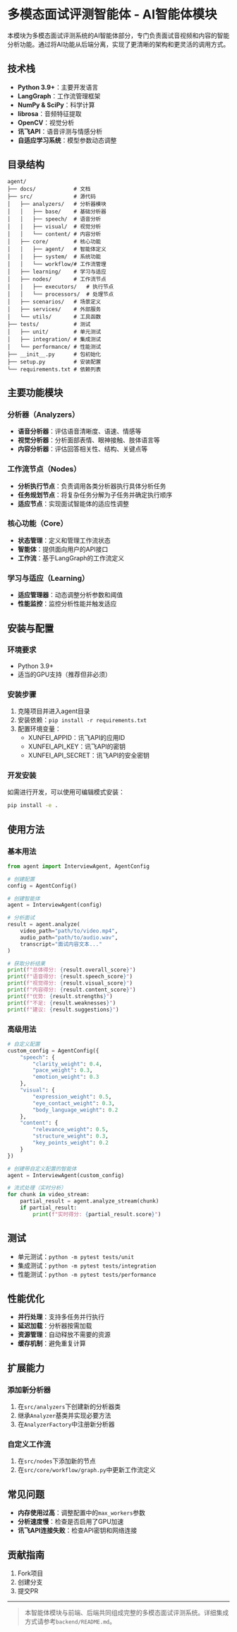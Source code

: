 # 多模态面试评测智能体 - AI智能体模块

本模块为多模态面试评测系统的AI智能体部分，专门负责面试音视频和内容的智能分析功能。通过将AI功能从后端分离，实现了更清晰的架构和更灵活的调用方式。

## 技术栈
- **Python 3.9+**：主要开发语言
- **LangGraph**：工作流管理框架
- **NumPy & SciPy**：科学计算
- **librosa**：音频特征提取
- **OpenCV**：视觉分析
- **讯飞API**：语音评测与情感分析
- **自适应学习系统**：模型参数动态调整

## 目录结构
```
agent/
├── docs/            # 文档
├── src/             # 源代码
│   ├── analyzers/   # 分析器模块
│   │   ├── base/    # 基础分析器
│   │   ├── speech/  # 语音分析
│   │   ├── visual/  # 视觉分析
│   │   └── content/ # 内容分析
│   ├── core/        # 核心功能
│   │   ├── agent/   # 智能体定义
│   │   ├── system/  # 系统功能
│   │   └── workflow/# 工作流管理
│   ├── learning/    # 学习与适应
│   ├── nodes/       # 工作流节点
│   │   ├── executors/   # 执行节点
│   │   └── processors/  # 处理节点
│   ├── scenarios/   # 场景定义
│   ├── services/    # 外部服务
│   └── utils/       # 工具函数
├── tests/           # 测试
│   ├── unit/        # 单元测试
│   ├── integration/ # 集成测试
│   └── performance/ # 性能测试
├── __init__.py      # 包初始化
├── setup.py         # 安装配置
└── requirements.txt # 依赖列表
```

## 主要功能模块

### 分析器（Analyzers）
- **语音分析器**：评估语音清晰度、语速、情感等
- **视觉分析器**：分析面部表情、眼神接触、肢体语言等
- **内容分析器**：评估回答相关性、结构、关键点等

### 工作流节点（Nodes）
- **分析执行节点**：负责调用各类分析器执行具体分析任务
- **任务规划节点**：将复杂任务分解为子任务并确定执行顺序
- **适应节点**：实现面试智能体的适应性调整

### 核心功能（Core）
- **状态管理**：定义和管理工作流状态
- **智能体**：提供面向用户的API接口
- **工作流**：基于LangGraph的工作流定义

### 学习与适应（Learning）
- **适应管理器**：动态调整分析参数和阈值
- **性能监控**：监控分析性能并触发适应

## 安装与配置
### 环境要求
- Python 3.9+
- 适当的GPU支持（推荐但非必须）

### 安装步骤
1. 克隆项目并进入agent目录
2. 安装依赖：`pip install -r requirements.txt`
3. 配置环境变量：
   - XUNFEI_APPID：讯飞API的应用ID
   - XUNFEI_API_KEY：讯飞API的密钥
   - XUNFEI_API_SECRET：讯飞API的安全密钥

### 开发安装
如需进行开发，可以使用可编辑模式安装：
```bash
pip install -e .
```

## 使用方法
### 基本用法
```python
from agent import InterviewAgent, AgentConfig

# 创建配置
config = AgentConfig()

# 创建智能体
agent = InterviewAgent(config)

# 分析面试
result = agent.analyze(
    video_path="path/to/video.mp4",
    audio_path="path/to/audio.wav",
    transcript="面试内容文本..."
)

# 获取分析结果
print(f"总体得分: {result.overall_score}")
print(f"语音得分: {result.speech_score}")
print(f"视觉得分: {result.visual_score}")
print(f"内容得分: {result.content_score}")
print(f"优势: {result.strengths}")
print(f"不足: {result.weaknesses}")
print(f"建议: {result.suggestions}")
```

### 高级用法
```python
# 自定义配置
custom_config = AgentConfig({
    "speech": {
        "clarity_weight": 0.4,
        "pace_weight": 0.3,
        "emotion_weight": 0.3
    },
    "visual": {
        "expression_weight": 0.5,
        "eye_contact_weight": 0.3,
        "body_language_weight": 0.2
    },
    "content": {
        "relevance_weight": 0.5,
        "structure_weight": 0.3,
        "key_points_weight": 0.2
    }
})

# 创建带自定义配置的智能体
agent = InterviewAgent(custom_config)

# 流式处理（实时分析）
for chunk in video_stream:
    partial_result = agent.analyze_stream(chunk)
    if partial_result:
        print(f"实时得分: {partial_result.score}")
```

## 测试
- 单元测试：`python -m pytest tests/unit`
- 集成测试：`python -m pytest tests/integration`
- 性能测试：`python -m pytest tests/performance`

## 性能优化
- **并行处理**：支持多任务并行执行
- **延迟加载**：分析器按需加载
- **资源管理**：自动释放不需要的资源
- **缓存机制**：避免重复计算

## 扩展能力
### 添加新分析器
1. 在`src/analyzers`下创建新的分析器类
2. 继承`Analyzer`基类并实现必要方法
3. 在`AnalyzerFactory`中注册新分析器

### 自定义工作流
1. 在`src/nodes`下添加新的节点
2. 在`src/core/workflow/graph.py`中更新工作流定义

## 常见问题
- **内存使用过高**：调整配置中的`max_workers`参数
- **分析速度慢**：检查是否启用了GPU加速
- **讯飞API连接失败**：检查API密钥和网络连接

## 贡献指南
1. Fork项目
2. 创建分支
3. 提交PR

---
> 本智能体模块与前端、后端共同组成完整的多模态面试评测系统。详细集成方式请参考`backend/README.md`。


